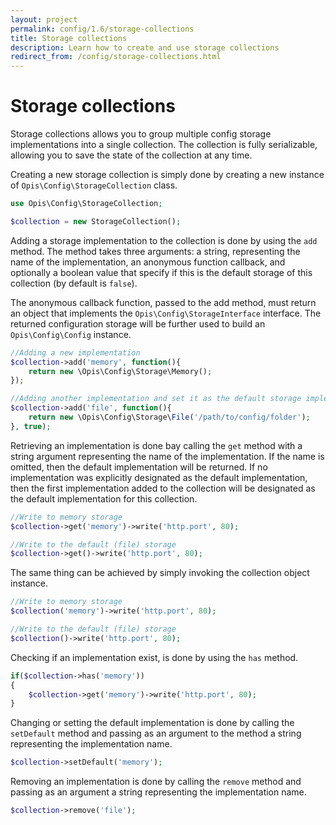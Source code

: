 ```yaml
---
layout: project
permalink: config/1.6/storage-collections
title: Storage collections
description: Learn how to create and use storage collections
redirect_from: /config/storage-collections.html
---
```

# Storage collections

Storage collections allows you to group multiple config storage implementations into a single collection. 
The collection is fully serializable, allowing you to save the state of the collection at any time.

Creating a new storage collection is simply done by creating a new instance of `Opis\Config\StorageCollection` class.

```php
use Opis\Config\StorageCollection;

$collection = new StorageCollection();
```

Adding a storage implementation to the collection is done by using the `add` method. 
The method takes three arguments: a string, representing the name of the implementation, 
an anonymous function callback, and optionally a boolean value that specify if this is the default storage of 
this collection (by default is `false`).

The anonymous callback function, passed to the add method, must return an object that implements the 
`Opis\Config\StorageInterface` interface. 
The returned configuration storage will be further used to build an `Opis\Config\Config` instance.

```php
//Adding a new implementation
$collection->add('memory', function(){
    return new \Opis\Config\Storage\Memory();
});

//Adding another implementation and set it as the default storage implementation
$collection->add('file', function(){
    return new \Opis\Config\Storage\File('/path/to/config/folder');
}, true);
```

Retrieving an implementation is done bay calling the `get` method with a string argument representing 
the name of the implementation. If the name is omitted, then the default implementation will be returned. 
If no implementation was explicitly designated as the default implementation, then the first implementation added 
to the collection will be designated as the default implementation for this collection.

```php
//Write to memory storage
$collection->get('memory')->write('http.port', 80);

//Write to the default (file) storage
$collection->get()->write('http.port', 80);
```

The same thing can be achieved by simply invoking the collection object instance.

```php
//Write to memory storage
$collection('memory')->write('http.port', 80);

//Write to the default (file) storage
$collection()->write('http.port', 80);
```

Checking if an implementation exist, is done by using the `has` method.

```php
if($collection->has('memory'))
{
    $collection->get('memory')->write('http.port', 80);
}
```

Changing or setting the default implementation is done by calling the `setDefault` method and passing as an argument 
to the method a string representing the implementation name.

```php
$collection->setDefault('memory');
```

Removing an implementation is done by calling the `remove` method and passing as an argument a 
string representing the implementation name.

```php
$collection->remove('file');
```
